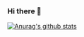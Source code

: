 ### Hi there 👋

[![Anurag's github stats](https://github-readme-stats.vercel.app/api?username=show-coco?theme=dracula)](https://github.com/anuraghazra/github-readme-stats)
